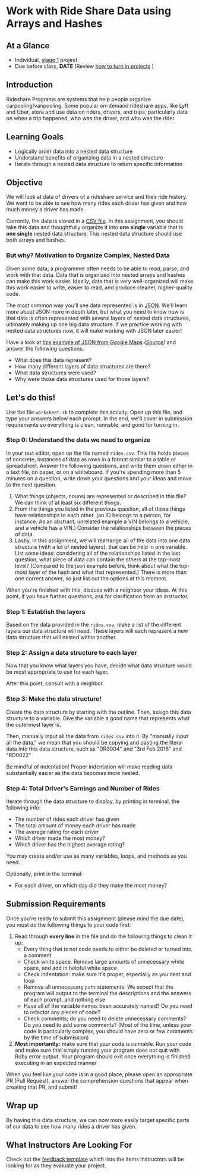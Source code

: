 # Work with Ride Share Data using Arrays and Hashes

## At a Glance

- Individual, [stage 1](https://github.com/Ada-Developers-Academy/pedagogy/blob/master/rule-of-three.md#stage-1) project
- Due before class, **DATE** (Review [how to turn in projects](https://github.com/Ada-Developers-Academy/textbook-curriculum/blob/master/00-programming-fundamentals/project-submissions-without-git.md) )

## Introduction

Rideshare Programs are systems that help people organize carpooling/vanpooling. Some popular on-demand rideshare apps, like Lyft and Uber, store and use data on riders, drivers, and trips, particularly data on when a trip happened, who was the driver, and who was the rider.

## Learning Goals
- Logically order data into a nested data structure
- Understand benefits of organizing data in a nested structure
- Iterate through a nested data structure to return specific information

## Objective
We will look at data of drivers of a rideshare service and their ride history. We want to be able to see how many rides each driver has given and how much money a driver has made.

Currently, the data is stored in a [CSV file](https://en.wikipedia.org/wiki/Comma-separated_values). In this assignment, you should take this data and thoughtfully organize it into **one single** variable that is **one single** nested data structure. This nested data structure should use both arrays and hashes.

### But why? Motivation to Organize Complex, Nested Data

Given some data, a programmer often needs to be able to read, parse, and work with that data. Data that is organized into nested arrays and hashes can make this work easier. Ideally, data that is very well-organized will make this work easier to write, easier to read, and produce cleaner, higher-quality code.

The most common way you'll see data represented is in [JSON](https://en.wikipedia.org/wiki/JSON). We'll learn more about JSON more in depth later, but what you need to know now is that data is often represented with several layers of nested data structures, ultimately making up one big data structure. If we practice working with nested data structures now, it will make working with JSON later easier!

Have a look at [this example of JSON from Google Maps](sample_google_maps_data.json) _([Source](https://www.sitepoint.com/google-maps-json-file/))_ and answer the following questions.

- What does this data represent?
- How many different layers of data structures are there?
- What data structures were used?
- Why were those data structures used for those layers?

## Let's do this!

Use the file `worksheet.rb` to complete this activity. Open up this file, and type your answers below each prompt. In the end, we'll cover in submission requirements so everything is clean, runnable, and good for turning in.

### Step 0: Understand the data we need to organize
In your text editor, open up the file named `rides.csv`. This file holds pieces of concrete, instances of data as rows in a format similar to a table or spreadsheet. Answer the following questions, and write them down either in a text file, on paper, or on a whiteboard. If you're spending more than 5 minutes on a question, write down your questions and your ideas and move to the next question.

1. What _things_ (objects, nouns) are represented or described in this file? We can think of at least six different things.
1. From the things you listed in the previous question, all of those things have relationships to each other. (an ID belongs to a person, for instance. As an abstract, unrelated example a VIN belongs to a vehicle, and a vehicle has a VIN.) Consider the relationships between the pieces of data.
1. Lastly, in this assignment, we will rearrange all of the data into one data structure (with a lot of nested layers), that can be held in one variable. List some ideas: considering all of the relationships listed in the last question, what piece of data can contain the others at the top-most level? (Compared to the json example before, think about what the top-most layer of the hash and what that represented.) There is more than one correct answer, so just list out the options at this moment.

When you're finished with this, discuss with a neighbor your ideas. At this point, if you have further questions, ask for clarification from an instructor.

### Step 1: Establish the layers
Based on the data provided in the `rides.csv`, make a list of the different layers our data structure will need. These layers will each represent a new data structure that will nested within another.

### Step 2: Assign a data structure to each layer
Now that you know what layers you have, decide what data structure would be most appropriate to use for each layer.

After this point, consult with a neighbor.

### Step 3: Make the data structure!
Create the data structure by starting with the outline. Then, assign this data structure to a variable. Give the variable a good name that represents what the outermost layer is.

Then, manually input all the data from `rides.csv` into it. By "manually input all the data," we mean that you should be copying and pasting the literal data into this data structure, such as "DR0004" and "3rd Feb 2016" and "RD0022"

Be mindful of indentation! Proper indentation will make reading data substantially easier as the data becomes more nested.

### Step 4: Total Driver's Earnings and Number of Rides

Iterate through the data structure to display, by printing in terminal, the following info:
- The number of rides each driver has given
- The total amount of money each driver has made
- The average rating for each driver
- Which driver made the most money?
- Which driver has the highest average rating?

You may create and/or use as many variables, loops, and methods as you need.

Optionally, print in the terminal:
- For each driver, on which day did they make the most money?

## Submission Requirements

Once you're ready to submit this assignment (please mind the due date), you must do the following things to your code first:

1. Read through **every line** in the file and do the following things to clean it up:
    - Every thing that is not code needs to either be deleted or turned into a comment
    - Check white space. Remove large amounts of unnecessary white space, and add in helpful white space
    - Check indentation: make sure it's proper, especially as you nest and loop
    - Remove all unnecessary `puts` statements. We expect that the program will output to the terminal the descriptions and the answers of each prompt, and nothing else
    - Have all of the variable names been accurately named? Do you need to refactor any pieces of code?
    - Check comments; do you need to delete unnecessary comments? Do you need to add some comments? (Most of the time, unless your code is particularly complex, you should have zero or few comments by the time of submission)
1. **Most importantly:** make sure that your code is runnable. Run your code and make sure that simply running your program does not quit with Ruby error output. Your program should exit once everything is finished executing in an expected manner

When you feel like your code is in a good place, please open an appropriate PR (Pull Request), answer the comprehension questions that appear when creating that PR, and submit!

## Wrap up

By having this data structure, we can now more easily target specific parts of our data to see how many rides a driver has given.

## What Instructors Are Looking For

Check out the [feedback template](feedback.md) which lists the items instructors will be looking for as they evaluate your project.
